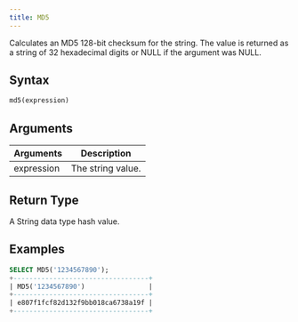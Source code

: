 ```yaml
---
title: MD5
---
```


Calculates an MD5 128-bit checksum for the string. The value is returned as a string of 32 hexadecimal digits or NULL if the argument was NULL.

## Syntax

```sql
md5(expression)
```

## Arguments

| Arguments  | Description       |
| ---------- | ----------------- |
| expression | The string value. |

## Return Type

A String data type hash value.

## Examples

```sql
SELECT MD5('1234567890');
+----------------------------------+
| MD5('1234567890')                |
+----------------------------------+
| e807f1fcf82d132f9bb018ca6738a19f |
+----------------------------------+
```
